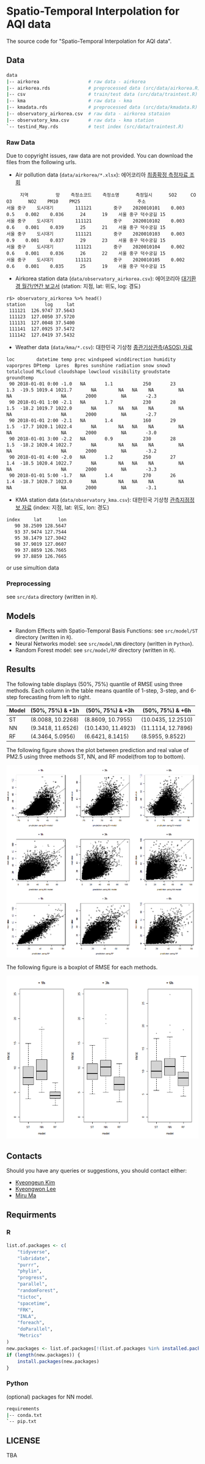 # Spatio-Temporal Interpolation for AQI data

The source code for "Spatio-Temporal Interpolation for AQI data".

## Data 

```bash 
data
|-- airkorea                  # raw data - airkorea
|-- airkorea.rds              # preprocessed data (src/data/airkorea.R)
|-- csv                       # train/test data (src/data/traintest.R)
|-- kma                       # raw data - kma
|-- kmadata.rds               # preprocessed data (src/data/kmadata.R)
|-- observatory_airkorea.csv  # raw data - airkorea stataion
|-- observatory_kma.csv       # raw data - kma station
`-- testind_May.rds           # test index (src/data/traintest.R)
```

### Raw Data 

Due to copyright issues, raw data are not provided. You can download the files from the following urls.

* Air pollution data (`data/airkorea/*.xlsx`): 에어코리아 [최종확정 측정자료 조회](https://www.airkorea.or.kr/web/last_amb_hour_data?pMENU_NO=123)

```
     지역          망    측정소코드    측정소명      측정일시      SO2     CO       O3      NO2    PM10    PM25                     주소
서울 중구    도시대기        111121        중구    2020010101    0.003    0.5    0.002    0.036      24      19    서울 중구 덕수궁길 15
서울 중구    도시대기        111121        중구    2020010102    0.003    0.6    0.001    0.039      25      21    서울 중구 덕수궁길 15
서울 중구    도시대기        111121        중구    2020010103    0.003    0.9    0.001    0.037      29      23    서울 중구 덕수궁길 15
서울 중구    도시대기        111121        중구    2020010104    0.002    0.6    0.001    0.036      26      22    서울 중구 덕수궁길 15
서울 중구    도시대기        111121        중구    2020010105    0.002    0.6    0.001    0.035      25      19    서울 중구 덕수궁길 15
```

* Airkorea station data (`data/observatory_airkorea.csv`): 에어코리아 [대기환경 월간/연간 보고서](https://www.airkorea.or.kr/web/detailViewDown?pMENU_NO=125)  (station: 지점, lat: 위도, log: 경도)

```
r$> observatory_airkorea %>% head()
station       log     lat
 111121  126.9747 37.5643
 111123  127.0050 37.5720
 111131  127.0048 37.5400
 111141  127.0925 37.5472
 111142  127.0419 37.5432
```

* Weather data (`data/kma/*.csv`): 대한민국 기상청 [종관기상관측(ASOS) 자료](https://data.kma.go.kr/data/grnd/selectAsosRltmList.do)

```
loc        datetime temp prec windspeed winddirection humidity vaporpres DPtemp  Lpres  Bpres sunshine radiation snow snow3 totalcloud MLcloud cloudshape lowcloud visibility groudstate groundtemp
 90 2018-01-01 0:00 -1.0   NA       1.1           250       23       1.3  -19.5 1019.4 1021.7       NA        NA   NA    NA         NA      NA                  NA       2000         NA       -2.3
 90 2018-01-01 1:00 -2.1   NA       1.7           230       28       1.5  -18.2 1019.7 1022.0       NA        NA   NA    NA         NA      NA                  NA       2000         NA       -2.7
 90 2018-01-01 2:00 -2.1   NA       1.4           160       29       1.5  -17.7 1020.1 1022.4       NA        NA   NA    NA         NA      NA                  NA       2000         NA       -3.0
 90 2018-01-01 3:00 -2.2   NA       0.9           230       28       1.5  -18.2 1020.4 1022.7       NA        NA   NA    NA         NA      NA                  NA       2000         NA       -3.2
 90 2018-01-01 4:00 -2.0   NA       1.2           250       27       1.4  -18.5 1020.4 1022.7       NA        NA   NA    NA         NA      NA                  NA       2000         NA       -3.3
 90 2018-01-01 5:00 -1.7   NA       1.4           270       26       1.4  -18.7 1020.7 1023.0       NA        NA   NA    NA         NA      NA                  NA       2000         NA       -3.1
```

* KMA station data (`data/observatory_kma.csv`): 대한민국 기상청 [관측지점정보 자료](https://data.kma.go.kr/tmeta/stn/selectStnList.do) (index: 지점, lat: 위도, lon: 경도)

```
index     lat      lon
   90 38.2509 128.5647
   93 37.9474 127.7544
   95 38.1479 127.3042
   98 37.9019 127.0607
   99 37.8859 126.7665
   99 37.8859 126.7665
```

or use simultion data

### Preprocessing 

see `src/data` directory (written in `R`).

## Models 

* Random Effects with Spatio-Temporal Basis Functions: see `src/model/ST` directory (written in `R`).
* Neural Networks model: see `src/model/NN` directory (written in `Python`).
* Random Forest model: see `src/model/RF` directory (written in `R`).

## Results

The following table displays (50%, 75%) quantile of RMSE using three methods. Each column in the table means quantile of 1-step, 3-step, and 6-step forecasting from left to right.

| Model |  (50%, 75%) & +1h | (50%, 75%) & +3h  | (50%, 75%) & +6h  |
|---|---|---|---|
| ST  | (8.0088, 10.2268)  | (8.8609, 10.7955)  | (10.0435, 12.2510)  |
| NN  |  (9.3418, 11.6526) |  (10.1430, 11.4923)  |  (11.1114, 12.7896)  |
| RF  | (4.3464, 5.0956)  | (6.6421, 8.1415)  |  (8.5955, 9.8522)  |

The following figure shows the plot between prediction and real value of PM2.5 using three methods ST, NN, and RF model(from top to bottom). 

![Plot between prediction and real value of PM2.5 using three methods ST, NN, and RF model(from top to bottom). The left column of the plot is 1-step forecasting. The middle column of the plot is 3-step forecasting. The right column of the plot is 6-step forecasting.](results/Fig1.png)

The following figure is a boxplot of RMSE for each methods.

![Boxplot of RMSE for each method. Prediction is proceed for 1-step, 3-step, and 6-step(from left to right)](results/Fig2.png)

## Contacts

Should you have any queries or suggestions, you should contact either:

- [Kyeongeun Kim](mailto:kke712@snu.ac.kr)
- [Kyeongwon Lee](mailto:lkw1718@snu.ac.kr)
- [Miru Ma](mailto:mamilu63178@naver.com)

## Requirments

### R

```R
list.of.packages <- c(
    "tidyverse",
    "lubridate",
    "purrr",
    "phylin",
    "progress",
    "parallel",
    "randomForest",
    "tictoc",
    "spacetime",
    "FRK",
    "INLA",
    "foreach",
    "doParallel",
    "Metrics"
)
new.packages <- list.of.packages[!(list.of.packages %in% installed.packages()[, "Package"])]
if (length(new.packages)) {
    install.packages(new.packages)
}
```

### Python

(optional) packages for NN model.

```bash
requirements
|-- conda.txt
`-- pip.txt
```


## LICENSE

TBA